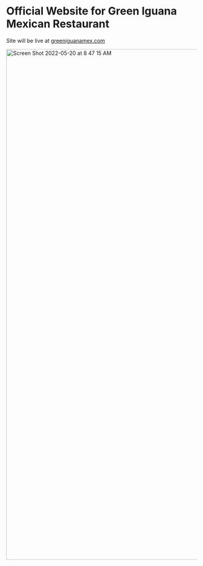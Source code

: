 # Official Website for Green Iguana Mexican Restaurant

Site will be live at [greeniguanamex.com](http://greeniguanamex.com)

<img width="1354" alt="Screen Shot 2022-05-20 at 8 47 15 AM" src="https://user-images.githubusercontent.com/54452490/169564856-143ac366-d025-411d-ab5a-5de236fe4a01.png">
